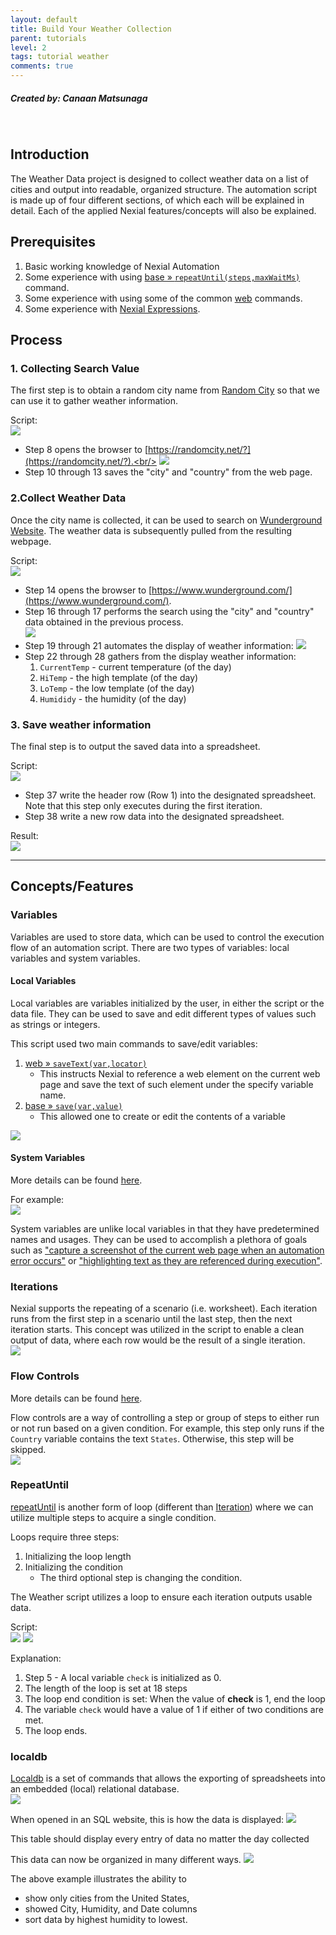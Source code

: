 ```yaml
---
layout: default
title: Build Your Weather Collection
parent: tutorials
level: 2
tags: tutorial weather
comments: true
---
```


##### Created by: Canaan Matsunaga
<br/>

## Introduction
The Weather Data project is designed to collect weather data on a list of cities and output into readable, organized 
structure. The automation script is made up of four different sections, of which each will be explained in detail. 
Each of the applied Nexial features/concepts will also be explained.


## Prerequisites
1. Basic working knowledge of Nexial Automation
2. Some experience with using [base &raquo; `repeatUntil(steps,maxWaitMs)`](../../commands/base/repeatUntil(steps,maxWaitMs)) command.
3. Some experience with using some of the common [web](../../commands/web) commands.
4. Some experience with [Nexial Expressions](../../expressions).


## Process
### 1. Collecting Search Value 
The first step is to obtain a random city name from [Random City](https://randomcity.net/?) so that we can use it to
gather weather information.

Script:<br/>
![](image/Proc1.png)
 
- Step 8 opens the browser to [https://randomcity.net/?](https://randomcity.net/?).<br/>
  ![](image/Ex1.png)
- Step 10 through 13 saves the "city" and "country" from the web page.

### 2.Collect Weather Data
Once the city name is collected, it can be used to search on [Wunderground Website](https://www.wunderground.com/). 
The weather data is subsequently pulled from the resulting webpage.

Script:<br/>
![](image/Proc2.png)

- Step 14 opens the browser to [https://www.wunderground.com/](https://www.wunderground.com/).
- Step 16 through 17 performs the search using the "city" and "country" data obtained in the previous process.<br/>
  ![](image/ex2.png)
- Step 19 through 21 automates the display of weather information:
  ![](image/ex3.png)
- Step 22 through 28 gathers from the display weather information:
  1. `CurrentTemp` - current temperature (of the day)
  2. `HiTemp` - the high template (of the day)
  3. `LoTemp` - the low template (of the day)
  4. `Humididy` - the humidity (of the day)

### 3. Save weather information
The final step is to output the saved data into a spreadsheet.

Script:<br/>
![](image/Proc3.png)

- Step 37 write the header row (Row 1) into the designated spreadsheet. Note that this step only executes during the 
  first iteration.
- Step 38 write a new row data into the designated spreadsheet.

Result:<br/>
![](image/Spreadsheet.png)

-----

## Concepts/Features
### Variables
Variables are used to store data, which can be used to control the execution flow of an automation script. There are 
two types of variables: local variables and system variables.

#### Local Variables
Local variables are variables initialized by the user, in either the script or the data file. They can be used to save
and edit different types of values such as strings or integers.

This script used two main commands to save/edit variables:
1. [web &raquo; `saveText(var,locator)`](../../commands/web/saveText(var,locator))
	- This instructs Nexial to reference a web element on the current web page and save the text of such element under 
    the specify variable name.
2. [base &raquo; `save(var,value)`](../../commands/base/save(var,value))
	- This allowed one to create or edit the contents of a variable

![](image/LocalVar.png)

#### System Variables
More details can be found [here](../../systemvars).

For example:<br/>
![](image/Sysvar.png)

System variables are unlike local variables in that they have predetermined names and usages. They can be used to
accomplish a plethora of goals such as 
["capture a screenshot of the current web page when an automation error occurs"](../../systemvars/index.html#nexial.screenshotOnError) 
or ["highlighting text as they are referenced during execution"](../../systemvars/index.html#nexial.web.highlight).

### Iterations
Nexial supports the repeating of a scenario (i.e. worksheet). Each iteration runs from the first step in a scenario 
until the last step, then the next iteration starts. This concept was utilized in the script to enable a clean output 
of data, where each row would be the result of a single iteration.<br/>
![](image/Iteration.png)

### Flow Controls
More details can be found [here](../../flowcontrols).

Flow controls are a way of controlling a step or group of steps to either run or not run based on a given condition. 
For example, this step only runs if the `Country` variable contains the text `States`. Otherwise, this step will be 
skipped.<br/>
![](image/FlowControl.png)

### RepeatUntil
[repeatUntil](../../commands/base/repeatUntil(steps,maxWaitMs).md) is another form of loop (different than 
[Iteration](#iterations)) where we can utilize multiple steps to acquire a single condition.

Loops require three steps:
1. Initializing the loop length
2. Initializing the condition
	- The third optional step is changing the condition.

The Weather script utilizes a loop to ensure each iteration outputs usable data.

Script:<br/>
![](image/Loop1.png)
![](image/Loop2.png)

Explanation:
1. Step 5 - A local variable `check` is initialized as 0.
2. The length of the loop is set at 18 steps
3. The loop end condition is set: When the value of **check** is 1, end the loop
4. The variable `check` would have a value of 1 if either of two conditions are met.
5. The loop ends.

### localdb
[Localdb](../../commands/localdb) is a set of commands that allows the exporting of spreadsheets into an embedded 
(local) relational database.<br/>
![](image/localdbscript.png)

When opened in an SQL website, this is how the data is displayed:
![](image/SQL.png)

This table should display every entry of data no matter the day collected

This data can now be organized in many different ways.
![](image/localdb.png)

The above example illustrates the ability to
- show only cities from the United States,
- showed City, Humidity, and Date columns
- sort data by highest humidity to lowest.
